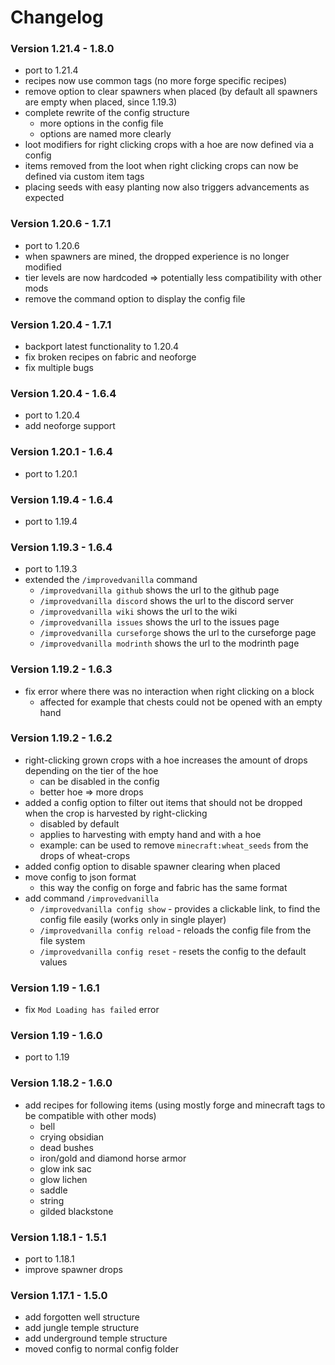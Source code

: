 # Changelog

### Version 1.21.4 - 1.8.0

- port to 1.21.4
- recipes now use common tags (no more forge specific recipes)
- remove option to clear spawners when placed (by default all spawners are empty when placed, since 1.19.3)
- complete rewrite of the config structure
    - more options in the config file
    - options are named more clearly
- loot modifiers for right clicking crops with a hoe are now defined via a config
- items removed from the loot when right clicking crops can now be defined via custom item tags
- placing seeds with easy planting now also triggers advancements as expected

### Version 1.20.6 - 1.7.1

- port to 1.20.6
- when spawners are mined, the dropped experience is no longer modified
- tier levels are now hardcoded => potentially less compatibility with other mods
- remove the command option to display the config file

### Version 1.20.4 - 1.7.1

- backport latest functionality to 1.20.4
- fix broken recipes on fabric and neoforge
- fix multiple bugs

### Version 1.20.4 - 1.6.4

- port to 1.20.4
- add neoforge support

### Version 1.20.1 - 1.6.4

- port to 1.20.1

### Version 1.19.4 - 1.6.4

- port to 1.19.4

### Version 1.19.3 - 1.6.4

- port to 1.19.3
- extended the `/improvedvanilla` command
    - `/improvedvanilla github` shows the url to the github page
    - `/improvedvanilla discord` shows the url to the discord server
    - `/improvedvanilla wiki` shows the url to the wiki
    - `/improvedvanilla issues` shows the url to the issues page
    - `/improvedvanilla curseforge` shows the url to the curseforge page
    - `/improvedvanilla modrinth` shows the url to the modrinth page

### Version 1.19.2 - 1.6.3

- fix error where there was no interaction when right clicking on a block
    - affected for example that chests could not be opened with an empty hand

### Version 1.19.2 - 1.6.2

- right-clicking grown crops with a hoe increases the amount of drops depending on the tier of the hoe
    - can be disabled in the config
    - better hoe => more drops
- added a config option to filter out items that should not be dropped when the crop is harvested by right-clicking
    - disabled by default
    - applies to harvesting with empty hand and with a hoe
    - example: can be used to remove `minecraft:wheat_seeds` from the drops of wheat-crops
- added config option to disable spawner clearing when placed
- move config to json format
    - this way the config on forge and fabric has the same format
- add command `/improvedvanilla`
    - `/improvedvanilla config show` - provides a clickable link, to find the config file easily (works only in
      single player)
    - `/improvedvanilla config reload` - reloads the config file from the file system
    - `/improvedvanilla config reset` - resets the config to the default values

### Version 1.19 - 1.6.1

- fix `Mod Loading has failed` error

### Version 1.19 - 1.6.0

- port to 1.19

### Version 1.18.2 - 1.6.0

- add recipes for following items (using mostly forge and minecraft tags to be compatible with other mods)
    - bell
    - crying obsidian
    - dead bushes
    - iron/gold and diamond horse armor
    - glow ink sac
    - glow lichen
    - saddle
    - string
    - gilded blackstone

### Version 1.18.1 - 1.5.1

- port to 1.18.1
- improve spawner drops

### Version 1.17.1 - 1.5.0

- add forgotten well structure
- add jungle temple structure
- add underground temple structure
- moved config to normal config folder

